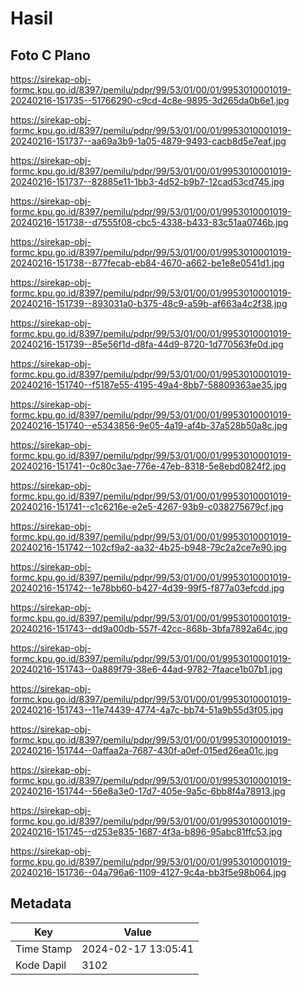 # Hasil

## Foto C Plano

https://sirekap-obj-formc.kpu.go.id/8397/pemilu/pdpr/99/53/01/00/01/9953010001019-20240216-151735--51766290-c9cd-4c8e-9895-3d265da0b6e1.jpg

https://sirekap-obj-formc.kpu.go.id/8397/pemilu/pdpr/99/53/01/00/01/9953010001019-20240216-151737--aa69a3b9-1a05-4879-9493-cacb8d5e7eaf.jpg

https://sirekap-obj-formc.kpu.go.id/8397/pemilu/pdpr/99/53/01/00/01/9953010001019-20240216-151737--82885e11-1bb3-4d52-b9b7-12cad53cd745.jpg

https://sirekap-obj-formc.kpu.go.id/8397/pemilu/pdpr/99/53/01/00/01/9953010001019-20240216-151738--d7555f08-cbc5-4338-b433-83c51aa0746b.jpg

https://sirekap-obj-formc.kpu.go.id/8397/pemilu/pdpr/99/53/01/00/01/9953010001019-20240216-151738--877fecab-eb84-4670-a662-be1e8e0541d1.jpg

https://sirekap-obj-formc.kpu.go.id/8397/pemilu/pdpr/99/53/01/00/01/9953010001019-20240216-151739--893031a0-b375-48c9-a59b-af663a4c2f38.jpg

https://sirekap-obj-formc.kpu.go.id/8397/pemilu/pdpr/99/53/01/00/01/9953010001019-20240216-151739--85e56f1d-d8fa-44d9-8720-1d770563fe0d.jpg

https://sirekap-obj-formc.kpu.go.id/8397/pemilu/pdpr/99/53/01/00/01/9953010001019-20240216-151740--f5187e55-4195-49a4-8bb7-58809363ae35.jpg

https://sirekap-obj-formc.kpu.go.id/8397/pemilu/pdpr/99/53/01/00/01/9953010001019-20240216-151740--e5343856-9e05-4a19-af4b-37a528b50a8c.jpg

https://sirekap-obj-formc.kpu.go.id/8397/pemilu/pdpr/99/53/01/00/01/9953010001019-20240216-151741--0c80c3ae-776e-47eb-8318-5e8ebd0824f2.jpg

https://sirekap-obj-formc.kpu.go.id/8397/pemilu/pdpr/99/53/01/00/01/9953010001019-20240216-151741--c1c6216e-e2e5-4267-93b9-c038275679cf.jpg

https://sirekap-obj-formc.kpu.go.id/8397/pemilu/pdpr/99/53/01/00/01/9953010001019-20240216-151742--102cf9a2-aa32-4b25-b948-79c2a2ce7e90.jpg

https://sirekap-obj-formc.kpu.go.id/8397/pemilu/pdpr/99/53/01/00/01/9953010001019-20240216-151742--1e78bb60-b427-4d39-99f5-f877a03efcdd.jpg

https://sirekap-obj-formc.kpu.go.id/8397/pemilu/pdpr/99/53/01/00/01/9953010001019-20240216-151743--dd9a00db-557f-42cc-868b-3bfa7892a64c.jpg

https://sirekap-obj-formc.kpu.go.id/8397/pemilu/pdpr/99/53/01/00/01/9953010001019-20240216-151743--0a889f79-38e6-44ad-9782-7faace1b07b1.jpg

https://sirekap-obj-formc.kpu.go.id/8397/pemilu/pdpr/99/53/01/00/01/9953010001019-20240216-151743--11e74439-4774-4a7c-bb74-51a9b55d3f05.jpg

https://sirekap-obj-formc.kpu.go.id/8397/pemilu/pdpr/99/53/01/00/01/9953010001019-20240216-151744--0affaa2a-7687-430f-a0ef-015ed26ea01c.jpg

https://sirekap-obj-formc.kpu.go.id/8397/pemilu/pdpr/99/53/01/00/01/9953010001019-20240216-151744--56e8a3e0-17d7-405e-9a5c-6bb8f4a78913.jpg

https://sirekap-obj-formc.kpu.go.id/8397/pemilu/pdpr/99/53/01/00/01/9953010001019-20240216-151745--d253e835-1687-4f3a-b896-95abc81ffc53.jpg

https://sirekap-obj-formc.kpu.go.id/8397/pemilu/pdpr/99/53/01/00/01/9953010001019-20240216-151736--04a796a6-1109-4127-9c4a-bb3f5e98b064.jpg


## Metadata

| Key        | Value               |
| ---------- | ------------------- |
| Time Stamp | 2024-02-17 13:05:41 |
| Kode Dapil | 3102                |



